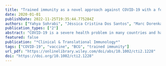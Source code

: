 ```yaml
---
title: "Trained immunity as a novel approach against COVID-19 with a focus on Bacillus Calmette–Guérin vaccine: mechanisms, challenges and perspectives"
date: 2020-01-01
publishDate: 2022-11-25T19:35:44.775284Z
authors: ["Yahya Sohrabi", "Jéssica Cristina Dos Santos", "Marc Dorenkamp", "Hannes Findeisen", "Rinesh Godfrey", "Mihai G. Netea", "Leo AB Joosten"]
publication_types: ["2"]
abstract: "COVID-19 is a severe health problem in many countries and has altered day-to-day life in the whole world. This infection is caused by the SARS-CoV-2 virus, and depending on age, sex and health status of the patient, it can present with variety of clinical symptoms such as mild infection, a very severe form or even asymptomatic course of the disease. Similarly to other viruses, innate immune response plays a vital role in protection against COVID-19. However, dysregulation of innate immunity could have a significant influence on the severity of the disease. Despite various efforts, there is no effective vaccine against the disease so far. Recent data have demonstrated that the Bacillus Calmette–Guérin (BCG) vaccine could reduce disease severity and the burden of several infectious diseases in addition to targeting its primary focus tuberculosis. There is growing evidence for the concept of beneficial non-specific boosting of immune responses by BCG or other microbial compounds termed trained immunity, which may protect against COVID-19. In this manuscript, we review data on how the development of innate immune memory due to microbial compounds specifically BCG can result in protection against SARS-CoV-2 infection. We also discuss possible mechanisms, challenges and perspectives of using innate immunity as an approach to reduce COVID-19 severity."
featured: false
publication: "*Clinical & Translational Immunology*"
tags: ["COVID-19", "vaccine", "BCG", "trained immunity"]
url_pdf: "https://onlinelibrary.wiley.com/doi/abs/10.1002/cti2.1228"
doi: "https://doi.org/10.1002/cti2.1228"
---
```


